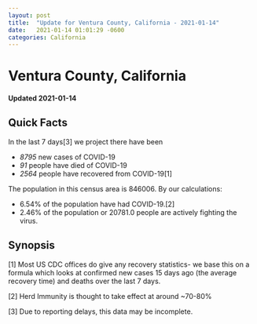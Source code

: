 ```yaml
---
layout: post
title:  "Update for Ventura County, California - 2021-01-14"
date:   2021-01-14 01:01:29 -0600
categories: California
---
```


# Ventura County, California
#### Updated 2021-01-14

## Quick Facts

In the last 7 days[3] we project there have been
- *8795* new cases of COVID-19
- *91* people have died of COVID-19
- *2564* people have recovered from COVID-19[1]

The population in this census area is 846006. By our calculations:
- 6.54% of the population have had COVID-19.[2]
- 2.46% of the population or 20781.0 people are actively fighting the virus.

## Synopsis




[1] Most US CDC offices do give any recovery statistics- we base this on a formula which looks at confirmed new cases
15 days ago (the average recovery time) and deaths over the last 7 days.

[2] Herd Immunity is thought to take effect at around ~70-80%

[3] Due to reporting delays, this data may be incomplete.
 
    